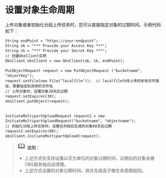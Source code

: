 # 设置对象生命周期<a name="ZH-CN_TOPIC_0142815460"></a>

上传对象或者初始化分段上传任务时，您可以直接指定对象的过期时间。示例代码如下：

```
String endPoint = "https://your-endpoint";
String ak = "*** Provide your Access Key ***";
String sk = "*** Provide your Secret Key ***";
// 创建ObsClient实例
ObsClient obsClient = new ObsClient(ak, sk, endPoint);

PutObjectRequest request = new PutObjectRequest ("bucketname", "objectkey");
request.setFile(new File("localfile"));  // localfile为待上传的本地文件路径，需要指定到具体的文件名
// 上传对象时，设置对象30天后过期
request.setExpires(30);
obsClient.putObject(request);


InitiateMultipartUploadRequest request2 = new InitiateMultipartUploadRequest("bucketname", "objectname");
// 初始化分段上传任务时，设置合并段后生成的对象60天后过期
request2.setExpires(60);
obsClient.initiateMultipartUpload(request);
```

>![](public_sys-resources/icon-note.gif) **说明：**   
>-   上述方式仅支持设置以天为单位的对象过期时间，过期后的对象会被OBS服务端自动清理。  
>-   上述方式设置的对象过期时间，其优先级高于桶生命周期规则。  

